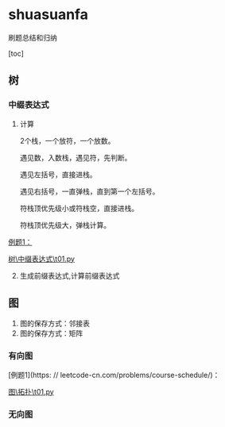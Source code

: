 # shuasuanfa
刷题总结和归纳

[toc]

## 树

### 中缀表达式

1. 计算

   2个栈，一个放符，一个放数。

   遇见数，入数栈，遇见符，先判断。

   遇见左括号，直接进栈。

   遇见右括号，一直弹栈，直到第一个左括号。

   符栈顶优先级小或符栈空，直接进栈。

   符栈顶优先级大，弹栈计算。

[例题1：](https://ac.nowcoder.com/acm/problem/16587)

[树\中缀表达式\t01.py](.\树\中缀表达式\t01.py)

2. 生成前缀表达式,计算前缀表达式

## 图

1. 图的保存方式：邻接表
2. 图的保存方式：矩阵

### 有向图

[例题1](https: // leetcode-cn.com/problems/course-schedule/)：

[图\拓扑\t01.py](图\拓扑\t01.py)

### 无向图


